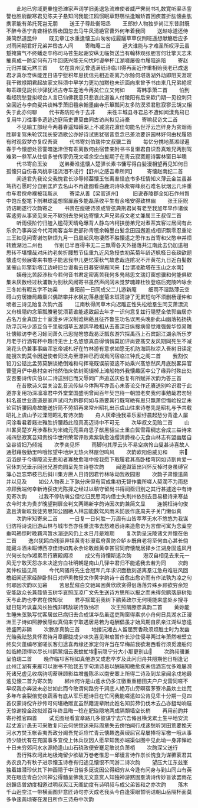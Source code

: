 <!-- { "loadSidebar": true } -->
　　此地已穷域更乗惶恐滩家声词学旧勇退急流难使者威严霁尚书礼数寛听渠丞訾謷也胜尉酸寒君见陈夫子悬知问我能江鸥惯眠草野鴈怯逢矰矫首困疾首折肱懐曲肱携家能有弟托死岂无朋
　　送王子尊赴衡阳丞
　　王郎妙人物独步尚江东昔尉既不醉今丞宁肯聋相依唇齿国忽去马牛风淸絶官曹外何年着我同
　　送赵咏道还侍兼简然道昆仲
　　既见章江水重逢懐玉山匆匆成履躧草草仅荆班遥想献觞后应多对雨闲期君好兄弟并辔古人间
　　寄晦庵二首
　　道大谁能与才难圣所叹浮云虽蹔掩寳气不终蟠走卒称司马苍生起谢安纵无临贺送当有翰林观张胆言何壮擎天志未摧真成一防足何有万牛回感兴能无句忧时谩举杯江湖嗟屡役巾屦阻追陪
　　寄赵元归并属元黙三首
　　忆在袁州见曾遗满纸诗临川得再面近作重相贻我老已成退君才真尔竒纵能连日语宁慰积年思抚信元相近乖离乃尔赊何堪落湖外动即阻天涯叹我干微禄期君起故家文科须中早学力更功加黙也未识面向来曾予书由来几兄弟絶叹每乖疎见説长沙驿犹迟古寺车差池今再矣伫立又何如
　　寄韩季萧二首
　　怕到看经院愁登拟岘台人言已仙佛我意只悲哀此道谁人付陵阳有后来欵门期一见投刺只空回近与李商叟共谈韩季萧旧氊余翰墨幽寺乐箪瓢问友多防漠须君慰寂寥云胡又相失于此亦何聊
　　代书寄防阳令于去非
　　来徃丰城县寻君总不遭如闻漾鳬舄已复用牛刀徃事多遗迹边庭简吏曹莫由同古访尚拟见诗豪
　　寄喻叔竒文二首
　　不见喻工部经今两暮春遥知磬湖上不减浣花濵佳句能名世浮云岂绊身为贪烟雨胜聊复驾朱轮饮我长安酒歌公亦好诗试思犹宿昔忽念已差池要识园林好何由杖履随有时观叙梦亦复叹吾衰
　　代书寄刘伯瑞仲文叔骥二首
　　每忆分携地蒸湘绿遍春于今懐想处苕霅暗迷津但有乖离数何由宿昔亲附书书复懒君自识吾真难兄两别驾难弟一叅军从仕信多誉传家仍茂文嗟余空白髪期子在靑云寂寞题诗罢林窗日半曛
　　代书寄俞玉汝
　　送弟秦淮逺懐人楚驿长素书慵写得白髪漫相望再见知何日孤懐只自伤春风桃李径流泪不成行【舒州之感吾辈所同】
　　寄懐赵南纪二首
　　闻道君先我论交我愧君长沙辱倾葢懐玉怅离羣怪底书多枉情知义薄云金兰虽甚笃药石愿时分自别匡庐去名山不再逢图看白鹿洞诗咏紫霄峰泉石难名状烟云几许重巾车君傥命襆被我斯从
　　寄梁从善【梁官道州】
　　旧说舂陵郡全如石作州胷中饱丘壑笔下剖琳球遥想窗扉厰多能磊落收平生有余嗜安得致林幽
　　张王臣贶诗诘朝遂行次韵寄之
　　书贵在瘦硬诗须成管弦典刑君尚有老至我加年早作诸侯客逺劳从事贤见来元不欵别去忽何边寄懐大声兄弟叔文老丈兼属三王叔侄二首
　　听雨侵阶竹归艎入槛荷天晴龟曝背人静鸟吟柯挟册弟兄对煮茶宾客过居间有此乐余乃事奔波今代河南客当年吏部孙靑氊余翰墨白髪念田园邂逅成相识飘零忍重论三王如见问寄谢勿辞烦九月一日晨起风物凄然不胜懐逺之思作五首寄和父憨申并烦转致湖池二州也
　　作别已半百得书无二三飘零各天外揺落共江南此去仍加逺相思转不堪懐哉对床约老矣折腰慙节佳重九近风急授衣初茱菊年龄迈枫柽日夜疎欲题懐逺句频展寄来书憨子能思我申儿更忆渠秋气故悲哉连隂况不开黄花九日近白髪数茎催山际擎新塔江边峙旧台谩看云日暮安得雁同来【台谓凌歊塔在玉山之水南】
　　姨母比苦胫渉秋今若何音书君定密离苦我何多鳬舄思文瑞灯窗想骥和何能俱欵集未厌数经过秋浦新为别秋风阙寄书虽然声问阔未觉梦魂疎杜牧登临后宛陵吟咏余三冬如有暇五字不妨渠
　　重阳前一日同成父二儿游新庵
　　细雨不湿路薄云空碍山穷居嫌局趣乗兴偶跻攀并水枫初落悬崖菊未斑清游了无累短句不须删杨谨仲和顷者三诗见贻复次韵六首
　　江南秋得闰草木向迟雕正性失松桧羣生同艾萧漂流又舟楫隠约念箪瓢賸暑犹须葛谁能逺致韶去年才一识何意复兹行隠墅全依郭幽居亦占名万金真国士十室漫乡评汉制谁绵蕝且征齐鲁生功名误黑头晚卧此山幽落拓扬执防浮沉马少游豆刍千里骏烟草五湖鸥早晚相从去髙深日纵搜病骨觉难强鬓华惊易雕壮懐鲸访李老习蚓同萧久已思抛笏悠哉曷泛瓢东游穴探禹西上石宾韶江湖余所乐岁月老于行酒有杯中趣诗无世上名悠悠真自得悄悄莫加评尚要髙交友风期同死生不减涴花头仍兼事事幽浑忘帝城札好在竹林游有意求如愿无机防海鸥秋凉入吾树旧读定能搜次韵莫令因迓使者同泛舟至漂神已而误焉问宿临江钟氏之阁二首
　　我割仅铅刀公铦比孟劳莫酬谈絶倒难和句挥毫既误前驱逺不妨乘兴髙悠然风月底脱畧异官曹璧月俨中悬村空听悄然借床依树阁辍棹上滩船物外我懐趣区中公了缘异时殊出处安否要诗传庆伯以二诗送别已而又辱同广声追送庆伯复有所赋并次韵为答三首
　　在昔歌诗义尝关治乱音流传纵今体陶写亦吾心未答论交作还赓送别吟识君于此道亦复用功深凛凛君中外堂堂国盛明曾闻百年契岂待一朝盟老矣我何事勉哉君勿轻科名虽世业直道是家声试问为黔郡何如与质要其行既穹絶有思只飘萧但悔崄投足未论官折腰同舟故能送折简不劳招再来常州昭礼出示虞山往来诗巻先是昭礼与予共载昭礼上虞山予过溧阳昭礼有诗次韵
　　舟人厌牵挽我辈乐萦纡晨起愁分背逢人屡问涂看君着屐进雅胜折腰趋此段真髙迈诗中不可无
　　次毕叔文见贻二首
　　山川畧吴楚岁月涉春秋为米媿元亮乘舟思子猷黑貂尘土重白鬓雪霜稠志合成三益诗来减四愁寂寞吾知贵纷华世所荣常评败素紫孰愈浊缨淸爵禄心无食山林志有盟幽居自空谷哲妇乃倾城
　　次季奕见怀
　　雨脚何其厚云头不易空病怜山叟甚诗喜故人通慰藉殷勤里吟哦怅望中地炉无热火林屋但鸣风
　　次韵欧阳伯威见和
　　宗滔滔是于今得障流无悲和者寡故愈暗中投我愿下取履君其高卧楼穹冈如诗割肯爱一官休刘兄垂示同张兄游向园呈先生诗卷次韵
　　闻道舆篮出兴怀反棹时身虽缚官簿心岂忘笻枝已后斜川集方赓人日诗因君竹林咏动我故园思
　　次韵子肃懐逺斋并以见及
　　如公人物表上下孰分床但有官成集初无智作囊所嗟人契濶不为雨悲凉顾我端何幸新诗获夜光陈择之经过以贑守留尚书得祠亟归别之其行甚遽途中有诗见寄次韵
　　过我不停轨嗔公但忆归民思河内借士失荆州依别去目易极诗来寒益衣今时未为贵岁晚望荆扉佥判文两赐新字韵诗因次韵兼简文显
　　连朝枉诗句俊逸且淸新叹我徒劳思知公固絶人林园能数驾风雨未妨辰作底周夫子关门懒似真
　　次韵审知寄来二首
　　一日复一日何胜一万周有山皆萃萃无水不悠悠为我谋归防将诗说旧游山林与城市吾亦任乗流书去愁难悉诗来造愈竒为言僧可寓为念槖空垂鸣鴂惊时晚羇鸿暂水湄逆风仍上水日月是难期
　　复次韵呈沅陵诸文并懐在伯二首
　　逸兴犹鸥白残驱异犊黄靑衫漫蛮府黄防合鲈乡既自老将至何由心甚长倘能藏斗酒未暇愽西凉佳诗如隽永余论敢雌黄幸甚官同府懐哉居择乡江湖身固逺风月兴何长勿作湘累吊行赓殿阁凉
　　成父有诗懐斯逺次韵
　　港汉自相见去来元一风无宁敢天怨亦未决途穷白社明朝是南山几驿中君归不能逺我去若为同
　　次韵吴仲权镒见简
　　今代风骚将先生合冠军几年求识面数刻遂离羣江急舟难驻风回橹细闻还家经醉卧斜日对炉熏教授文作黄字韵诗十首愈出愈竒而有作法孰为凉之句何耶因次韵以见窘
　　苦思髭催白交驰耳困黄欣欣贪得侣落落异殊乡顾欲穷余短安能敌众长蒹葭倚玉树华衮照厐凉广文先生送诗方思所以报之而未得忽鹂落庭树殆天与此韵也李君在傍知状
　　君亭揺鹭羽我树下鹂黄政尔无何境能来底处乡搜寻疑日短吟讽喜风长独愧非韩敌联诗效纳凉
　　次王照隣滕彦真韵二首
　　黄妳能生睡朱弦孰写忧客居兹已病归去合成谋华岳虽遥吏陶窗得素求小舟何日具湖水正漫洲王子诗如照滕侯隠似真倘来宁取遇居易若为屯酬倡虽才始风期自夙亲江湖纵悠逺徳盛罔非隣
　　次滕彦真韵三首
　　地接沅湘古人留屈贾香政须烦胜士时为发幽光贻我祛愁具怀君待月章朦胧成少味失喜见琳琅暂作长沙住侵寻两过年萧然唯壁立终矣欠蓬编尽室嗟长客归途喜再缘还家定何许当在早梅前我欲湘西看行须觅渡船何如临絶顶得以尽长川鸥鹭烟云表蚊虻埃前隠宁分大小那更别山
　　次韵叔骥兼呈伯瑞二首
　　晚作临卭客相如真倦游又成悲卒岁及此问归舟共隠期他日相逢记此州江湖有来雁可以谢书不贻我五字句清诗曷以酬端知檄愈疾未信酒忘忧多难屡濒死诸兄虚见收病驹叨蓆秣顾影益增羞陈丞以南安寨上所得二诗及到龙泉闻余戍地最逺见懐二首为寄次韵
　　郴州何许是山逺水仍多江徼重重栅田夫户户戈雷同嗟不早叹我亦奔波未必甘如此而今敢谓何路穷千涧底人絶万山旁暝宿茅寮冷晨炊土灶荒多年布衾裂倍觉夜蔬香有底从军乐题诗日在忙问我能嗟逺如公肯见卑十分期一见四首仅蒙诗傥许抄传可何堪絶赠宜虽然籍湜辈附此姓名知剪茒仍伐木去凸亦鉏坳响屐无惊谢投金政拟郊百年终显晦一稔在肥硗隠地两成隔頽墙空长梢
　　再用前韵并寄孙推官四首
　　试觅图经看宜章路几多彼谋宁去穴吾偹且横戈累土生平地安流起丈波计愚无可采敢复问云何恍惚迷来际周章失去傍怕闻行戍逺愁听哭田荒要挽天河水方焚玉帐香夷吾政分阃吾党讵应忙青云懐趣逸黄绶屈官卑屡捧将军檄一哦从事诗少陵忧有在充国事多宜傥上休兵议因人愿早知我亦端渠似图中见此坳一身非惮崄十日未穷郊问水水源絶逢山山石硗政便安蹇足敢说负萧梢
　　次韵深父送行
　　吾行殊坎坷此地极淹留少欲破万巻老惟思一邱谩言诗作祟长愧食为谋穮蓘君其务农良乃有秋子进示懐玉诗巻有归途见懐恨不同游二诗次韵
　　望压大江东兹峯独着雄潜珍伏其下神画隠于中旧俗多厐说因公得细穷从今逢有问身与到山同山有英灵在眼应青白分问禅公得髓呈佛我无文意赏人知独神游黙固羣淸诗传妙旨读罢雨花纷贑丞曽幼度相邀过明叔买江天阁幼度有诗明叔与成父弟皆和之亦次韵
　　落木千山迥空江一带横画图非意匠诗句亦天成老我头今白逢渠眼暂明诘朝山岳隔杯面莫多争逺斋顷寄在湖日所作三诗舟中次韵
